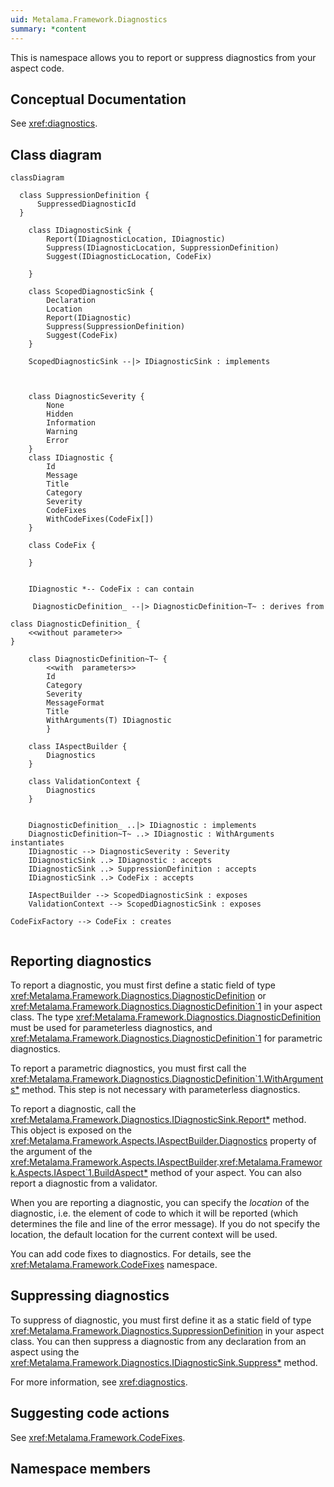 ```yaml
---
uid: Metalama.Framework.Diagnostics
summary: *content
---
```

This is namespace allows you to report or suppress diagnostics from your aspect code.

## Conceptual Documentation

See <xref:diagnostics>.

## Class diagram

```mermaid
classDiagram

  class SuppressionDefinition {
      SuppressedDiagnosticId
  }

    class IDiagnosticSink {
        Report(IDiagnosticLocation, IDiagnostic)
        Suppress(IDiagnosticLocation, SuppressionDefinition)
        Suggest(IDiagnosticLocation, CodeFix)

    }

    class ScopedDiagnosticSink {
        Declaration
        Location
        Report(IDiagnostic)
        Suppress(SuppressionDefinition)
        Suggest(CodeFix)
    }

    ScopedDiagnosticSink --|> IDiagnosticSink : implements


  
    class DiagnosticSeverity {
        None
        Hidden
        Information
        Warning
        Error
    }
    class IDiagnostic {
        Id
        Message
        Title
        Category
        Severity
        CodeFixes
        WithCodeFixes(CodeFix[])
    }

    class CodeFix {

    }

    
    IDiagnostic *-- CodeFix : can contain
        
     DiagnosticDefinition_ --|> DiagnosticDefinition~T~ : derives from

class DiagnosticDefinition_ {
    <<without parameter>>
}        

    class DiagnosticDefinition~T~ {
        <<with  parameters>>
        Id
        Category
        Severity
        MessageFormat
        Title
        WithArguments(T) IDiagnostic
        }

    class IAspectBuilder {
        Diagnostics
    }

    class ValidationContext {
        Diagnostics
    }


    DiagnosticDefinition_ ..|> IDiagnostic : implements
    DiagnosticDefinition~T~ ..> IDiagnostic : WithArguments instantiates
    IDiagnostic --> DiagnosticSeverity : Severity
    IDiagnosticSink ..> IDiagnostic : accepts
    IDiagnosticSink ..> SuppressionDefinition : accepts
    IDiagnosticSink ..> CodeFix : accepts

    IAspectBuilder --> ScopedDiagnosticSink : exposes
    ValidationContext --> ScopedDiagnosticSink : exposes

CodeFixFactory --> CodeFix : creates


```

## Reporting diagnostics

To report a diagnostic, you must first define a static field of type <xref:Metalama.Framework.Diagnostics.DiagnosticDefinition> or 
<xref:Metalama.Framework.Diagnostics.DiagnosticDefinition`1> in your aspect class. The type <xref:Metalama.Framework.Diagnostics.DiagnosticDefinition> must be used for parameterless diagnostics, and <xref:Metalama.Framework.Diagnostics.DiagnosticDefinition`1> for parametric diagnostics.

To report a parametric diagnostics, you must first call the <xref:Metalama.Framework.Diagnostics.DiagnosticDefinition`1.WithArguments*> method. This step is not necessary with parameterless diagnostics.

To report a diagnostic, call the <xref:Metalama.Framework.Diagnostics.IDiagnosticSink.Report*> method. This object is exposed on the <xref:Metalama.Framework.Aspects.IAspectBuilder.Diagnostics> property of the argument of the <xref:Metalama.Framework.Aspects.IAspectBuilder>.<xref:Metalama.Framework.Aspects.IAspect`1.BuildAspect*> method of your aspect. You can also report a diagnostic from a validator. 

When you are reporting a diagnostic, you can specify the *location* of the diagnostic, i.e. the element of code to which it will be reported (which determines the file and line of the error message). If you do not specify the location, the default location for the current context will be used.

You can add code fixes to diagnostics. For details, see the <xref:Metalama.Framework.CodeFixes> namespace.

## Suppressing diagnostics

To suppress of diagnostic, you must first define it as a static field of type <xref:Metalama.Framework.Diagnostics.SuppressionDefinition> in your aspect class.
You can then suppress a diagnostic from any declaration from an aspect using the 
<xref:Metalama.Framework.Diagnostics.IDiagnosticSink.Suppress*>
method.

For more information, see <xref:diagnostics>.

## Suggesting code actions

See <xref:Metalama.Framework.CodeFixes>.



## Namespace members